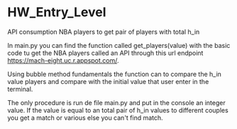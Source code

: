 # HW_Entry_Level
API consumption NBA players to get pair of players with total h_in 

In main.py you can find the function called get_players(value) with the basic code tu get the NBA players called an API through this url endpoint https://mach-eight.uc.r.appspot.com/.

Using bubble method fundamentals the function can to compare the h_in value players and compare with the initial value that user enter in the terminal.

The only procedure is run de file main.py and put in the console an integer value. If the value is equal to an total pair of h_in values to different couples you get a match or various else you can't find match.
